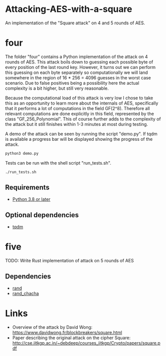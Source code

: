 # Attacking-AES-with-a-square
An implementation of the "Square attack" on 4 and 5 rounds of AES.

# four
The folder "four" contains a Python implementation of the attack on 4 rounds of AES. This attack boils down to guessing each possible byte of every position of the last round key. However, it turns out we can perform this guessing on each byte separately so computationally we will land somewhere in the region of 16 * 256 = 4096 guesses in the worst case scenario. Due to false positives being a possibility here the actual complexity is a bit higher, but still very reasonable. 

Because the computational load of this attack is very low I chose to take this as an opportunity to learn more about the internals of AES, specifically that it performs a lot of computations in the field GF(2^8). Therefore all relevant computations are done explicitly in this field, represented by the class "GF_256_Polynomial". This of course further adds to the complexity of the attack but it still finishes within 1-3 minutes at most during testing. 

A demo of the attack can be seen by running the script "demo.py". If tqdm is available a progress bar will be displayed showing the progress of the attack. 

```bash
python3 demo.py
```

Tests can be run with the shell script "run_tests.sh".

```bash
./run_tests.sh
```

## Requirements
- [Python 3.8 or later](https://www.python.org/downloads/)

## Optional dependencies
- [tqdm](https://github.com/tqdm/tqdm#installation)

# five
TODO: Write Rust implementation of attack on 5 rounds of AES

## Dependencies
- [rand](https://crates.io/crates/rand)
- [rand_chacha](https://crates.io/crates/rand_chacha)

# Links
- Overview of the attack by David Wong: https://www.davidwong.fr/blockbreakers/square.html
- Paper describing the original attack on the cipher Square: http://cse.iitkgp.ac.in/~debdeep/courses_iitkgp/Crypto/papers/square.pdf
